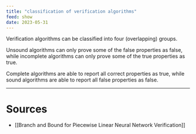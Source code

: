 ```yaml
---
title: "classification of verification algorithms"
feed: show
date: 2023-05-31
---
```


Verification algorithms can be classified into four (overlapping) groups.

Unsound algorithms can only prove some of the false properties as false, while incomplete algorithms can only prove some of the true properties as true.

Complete algorithms are able to report all correct properties as true, while sound algorithms are able to report all false properties as false.

---

# Sources
- [[Branch and Bound for Piecewise Linear Neural Network Verification]]